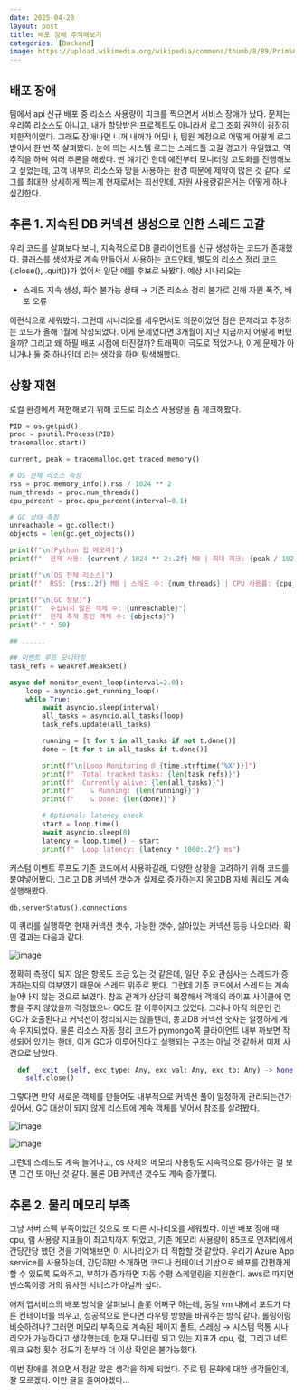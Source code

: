 ```yaml
---
date: 2025-04-20
layout: post
title: 배포 장애 추적해보기
categories: [Backend]
image: https://upload.wikimedia.org/wikipedia/commons/thumb/8/89/Prim%C3%A4res_System.png/1200px-Prim%C3%A4res_System.png
---
```


## 배포 장애

팀에서 api 신규 배포 중 리소스 사용량이 피크를 찍으면서 서비스 장애가 났다.
문제는 우리쪽 리소스도 아니고, 내가 할당받은 프로젝트도 아니라서 로그 조회 권한이 굉장히 제한적이었다. 
그래도 장애나면 니꺼 내꺼가 어딨나, 팀원 계정으로 어떻게 어떻게 로그 받아서 한 번 쭉 살펴봤다.
눈에 띄는 시스템 로그는 스레드풀 고갈 경고가 유일했고, 역추적을 하며 여러 추론을 해봤다. 
딴 얘기긴 한데 예전부터 모니터링 고도화를 진행해보고 싶었는데, 
고객 내부의 리소스와 망을 사용하는 환경 때문에 제약이 많은 것 같다. 
로그를 최대한 상세하게 찍는게 현재로서는 최선인데, 자원 사용량같은거는 어떻게 하나 싶긴한다.   

## 추론 1. 지속된 DB 커넥션 생성으로 인한 스레드 고갈

우리 코드를 살펴보다 보니, 지속적으로 DB 클라이언트를 신규 생성하는 코드가 존재했다. 
클래스를 생성자로 계속 만들어서 사용하는 코드인데, 별도의 리소스 정리 코드(.close(), .quit())가 없어서 일단 얘를 후보로 놔봤다.
예상 시나리오는 

- 스레드 지속 생성, 회수 불가능 상태 → 기존 리소스 정리 불가로 인해 자원 폭주, 배포 오류

이런식으로 세워봤다.
그런데 시나리오를 세우면서도 의문이었던 점은 문제라고 추정하는 코드가 올해 1월에 작성되었다. 
이게 문제였다면 3개월이 지난 지금까지 어떻게 버텼을까? 그리고 왜 하필 배포 시점에 터진걸까? 
트래픽이 극도로 적었거나, 이게 문제가 아니거나 둘 중 하나인데 라는 생각을 하며 탐색해봤다.

## 상황 재현

로컬 환경에서 재현해보기 위해 코드로 리소스 사용량을 좀 체크해봤다.

```python
PID = os.getpid()
proc = psutil.Process(PID)
tracemalloc.start()

current, peak = tracemalloc.get_traced_memory()

# OS 전체 리소스 측정
rss = proc.memory_info().rss / 1024 ** 2
num_threads = proc.num_threads()
cpu_percent = proc.cpu_percent(interval=0.1)

# GC 상태 측정
unreachable = gc.collect()
objects = len(gc.get_objects())

print(f"\n[Python 힙 메모리]")
print(f"  현재 사용: {current / 1024 ** 2:.2f} MB | 최대 피크: {peak / 1024 ** 2:.2f} MB")

print(f"\n[OS 전체 리소스]")
print(f"  RSS: {rss:.2f} MB | 스레드 수: {num_threads} | CPU 사용률: {cpu_percent}%")

print(f"\n[GC 정보]")
print(f"  수집되지 않은 객체 수: {unreachable}")
print(f"  현재 추적 중인 객체 수: {objects}")
print("-" * 50)

## ......

## 이벤트 루프 모니터링
task_refs = weakref.WeakSet()

async def monitor_event_loop(interval=2.0):
    loop = asyncio.get_running_loop()
    while True:
        await asyncio.sleep(interval)
        all_tasks = asyncio.all_tasks(loop)
        task_refs.update(all_tasks)

        running = [t for t in all_tasks if not t.done()]
        done = [t for t in all_tasks if t.done()]

        print(f"\n[Loop Monitoring @ {time.strftime('%X')}]")
        print(f"  Total tracked tasks: {len(task_refs)}")
        print(f"  Currently alive: {len(all_tasks)}")
        print(f"    ↳ Running: {len(running)}")
        print(f"    ↳ Done: {len(done)}")

        # Optional: latency check
        start = loop.time()
        await asyncio.sleep(0)
        latency = loop.time() - start
        print(f"  Loop latency: {latency * 1000:.2f} ms")
```
커스텀 이벤트 루프도 기존 코드에서 사용하길래, 다양한 상황을 고려하기 위해 코드를 붙여넣어봤다.
그리고 DB 커넥션 갯수가 실제로 증가하는지 몽고DB 자체 쿼리도 계속 실행해봤다.

```
db.serverStatus().connections
```

이 쿼리를 실행하면 현재 커넥션 갯수, 가능한 갯수, 살아있는 커넥션 등등 나오더라.
확인 결과는 다음과 같다.

![image](https://github.com/user-attachments/assets/34be9ecd-0652-47d7-a65e-a0da91ce8b08)

정확히 측정이 되지 않은 항목도 조금 있는 것 같은데, 일단 주요 관심사는 스레드가 증가하는지의 여부였기 때문에 스레드 위주로 봤다.
그런데 기존 코드에서 스레드는 계속 늘어나지 않는 것으로 보였다.
참조 관계가 상당히 복잡해서 객체의 라이프 사이클에 영향을 주지 않았을까 걱정했으나 GC도 잘 이루어지고 있었다.
그러나 아직 의문인 건 GC가 호출된다고 커넥션이 정리되지는 않을텐데, 몽고DB 커넥션 숫자는 일정하게 계속 유지되었다.
물론 리소스 자동 정리 코드가 pymongo쪽 클라이언트 내부 까보면 작성되어 있기는 한데, 이게 GC가 이루어진다고 실행되는 구조는 아닐 것 같아서 미제 사건으로 남았다.

```python
  def __exit__(self, exc_type: Any, exc_val: Any, exc_tb: Any) -> None:
    self.close()
```
    
그렇다면 만약 새로운 객체를 만들어도 내부적으로 커넥션 풀이 일정하게 관리되는건가 싶어서, 
GC 대상이 되지 않게 리스트에 계속 객체를 넣어서 참조를 살려봤다.

![image](https://github.com/user-attachments/assets/ac838ca3-0aed-4a4a-8c9e-84267bb1e6f7)

![image](https://github.com/user-attachments/assets/0fd84ab7-8ed3-4486-b998-33e905e02595)

그런데 스레드도 계속 늘어나고, os 자체의 메모리 사용량도 지속적으로 증가하는 걸 보면 그건 또 아닌 것 같다. 물론 DB 커넥션 갯수도 계속 증가했다.

## 추론 2. 물리 메모리 부족

그냥 서버 스펙 부족이었던 것으로 또 다른 시나리오를 세워봤다.
이번 배포 장애 때 cpu, 램 사용량 지표들이 최고치까지 튀었고, 기존 메모리 사용량이 85프로 언저리에서 간당간당 했던 것을 기억해보면 이 시나리오가 더 적합할 것 같았다.
우리가 Azure App service를 사용하는데, 간단히만 소개하면 코드나 컨테이너 기반으로 배포를 간편하게 할 수 있도록 도와주고, 부하가 증가하면 자동 수평 스케일링을 지원한다. 
aws로 따지면 빈스톡이랑 거의 유사한 서비스가 아닐까 싶다.

애저 앱서비스의 배포 방식을 살펴보니 슬롯 어쩌구 하는데, 동일 vm 내에서 포트가 다른 컨테이너를 띄우고, 성공적으로 뜬다면 라우팅 방향을 바꿔주는 방식 같다. 롤링이랑 비슷하려나?
그러면 메모리 부족으로 계속된 페이지 폴트, 스레싱 → 시스템 먹통 시나리오가 가능하다고 생각했는데, 현재 모니터링 되고 있는 지표가 cpu, 램, 그리고 네트워크 요청 횟수 정도가 전부라 더 이상 확인은 불가능했다.

이번 장애를 겪으면서 정말 많은 생각을 하게 되었다. 주로 팀 문화에 대한 생각들인데, 잘 모르겠다. 이만 글을 줄여야겠다... 
